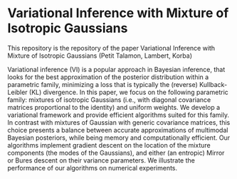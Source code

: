 # Variational Inference with Mixture of Isotropic Gaussians

This repository is the repository of the paper Variational Inference with Mixture of Isotropic Gaussians (Petit Talamon, Lambert, Korba)

Variational inference (VI) is a popular approach in Bayesian inference, that looks for the best approximation of the posterior distribution within a parametric family, minimizing a loss that is typically the (reverse) Kullback-Leibler (KL) divergence. In this paper, we focus on the following parametric family: mixtures of isotropic Gaussians (i.e., with diagonal covariance matrices proportional to the identity) and uniform weights. We develop a variational framework and provide efficient algorithms suited for this family. In contrast with mixtures of Gaussian with generic covariance matrices, this choice presents a balance between accurate approximations of multimodal Bayesian posteriors, while being memory and computationally efficient. Our algorithms implement gradient descent on the location of the mixture components (the modes of the Gaussians), and either (an entropic) Mirror or Bures descent on their variance parameters. We illustrate the performance of our algorithms on numerical experiments.